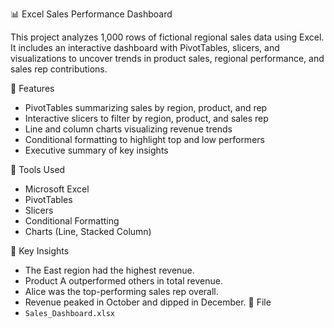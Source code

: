 📊 Excel Sales Performance Dashboard

This project analyzes 1,000 rows of fictional regional sales data using Excel. It includes an interactive dashboard with PivotTables, slicers, and visualizations to uncover trends in product sales, regional performance, and sales rep contributions.

📌 Features
- PivotTables summarizing sales by region, product, and rep
- Interactive slicers to filter by region, product, and sales rep
- Line and column charts visualizing revenue trends
- Conditional formatting to highlight top and low performers
- Executive summary of key insights

🔧 Tools Used
- Microsoft Excel
- PivotTables
- Slicers
- Conditional Formatting
- Charts (Line, Stacked Column)

🧠 Key Insights
- The East region had the highest revenue.
- Product A outperformed others in total revenue.
- Alice was the top-performing sales rep overall.
- Revenue peaked in October and dipped in December.
📂 File
- `Sales_Dashboard.xlsx`
